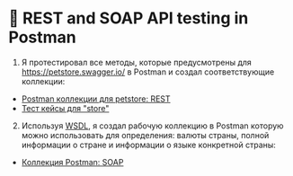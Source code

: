 #  🔗 REST and SOAP API testing in Postman 

1) Я протестировал все методы, которые предусмотрены для https://petstore.swagger.io/ в Postman и создал соответствующие коллекции:
 <ul>
<li>  <a href="https://www.postman.com/lunar-eclipse-787424/workspace/my-workspace/collection/20932687-d0991561-6171-475e-9adb-b283d0ae860a"> Postman коллекции для petstore: REST</a>  </li>
<li>  <a href="https://docs.google.com/spreadsheets/d/1WWYDr-OMx176vxLXiFWe_HhFDVIfVEGlXTx4Km4Oyk8/edit?usp=sharing"> Тест кейсы для "store" </a>   </li>
</ul>

2) Используя <a href="http://webservices.oorsprong.org/websamples.countryinfo/CountryInfoService.wso?WSDL">WSDL</a>, я создал рабочую коллекцию в Postman которую можно использовать для определения: валюты страны, полной информации о стране и информации о языке конкретной страны: 
 <ul>
<li> <a href="https://www.postman.com/lunar-eclipse-787424/workspace/my-workspace/collection/20932687-7d170d34-59f2-46ee-8a00-f0668982f3ec?ctx=info"> Коллекция Postman: SOAP</a>   </li>
</ul>